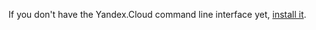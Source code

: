 If you don't have the Yandex.Cloud command line interface yet, [install it](https://cloud.yandex.ru/docs/cli/quickstart#install).

